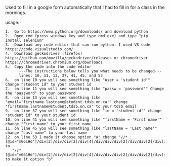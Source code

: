 Used to fill in a google form automatically that I had to fill in for a class in the mornings.

usage:


    1.  Go to https://www.python.org/downloads/ and download python
    2.  Open cmd (press windows key and type cmd.exe) and type "pip install selenium"
    3.  Download any code editor that can run python. I used VS code https://code.visualstudio.com/
    4.  Download geckodriver (firefox) https://github.com/mozilla/geckodriver/releases or chromedriver https://chromedriver.chromium.org/downloads
    5.  Copy the code into the code editor
          ---The instructions below tells you what needs to be changed---
          lines: 10, 11, 13, 37, 41, 45, and 53
    6.  on line 10 you will see something like "user = 'student id'" Change "student id" to your student id 
    7.  on line 11 you will see something like "passw = 'password'" Change the "password" to your password
    8.  on line 13 you will see something like "email='firstname.lastname@student.tdsb.on.ca'" change "firstname.lastname@student.tdsb.on.ca" to your tdsb email
    9.  on line 37 you will see something like "id = 'student id'" change "student id" to your student id
    10. on line 41 you will see something like "firstName = 'First name'" change "First name" to your first name
    11. on line 45 you will see something like "lastName = 'Last name'" change "Last name" to your last name
    12. on line 53 I made it choose option "a" change "//*[@id="mG61Hd"]/div[2]/div/div[2]/div[4]/div/div/div[2]/div/div[2]/div[3]" to 
       "//*[@id="mG61Hd"]/div[2]/div/div[2]/div[4]/div/div/div[2]/div/div[2]/div[4]" to make it option "b"   
